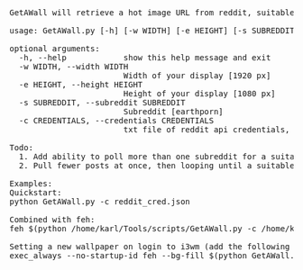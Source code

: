<pre>
GetAWall will retrieve a hot image URL from reddit, suitable for use as a wallpaper.

usage: GetAWall.py [-h] [-w WIDTH] [-e HEIGHT] [-s SUBREDDIT] -c CREDENTIALS

optional arguments:
  -h, --help            show this help message and exit
  -w WIDTH, --width WIDTH
                        Width of your display [1920 px]
  -e HEIGHT, --height HEIGHT
                        Height of your display [1080 px]
  -s SUBREDDIT, --subreddit SUBREDDIT
                        Subreddit [earthporn]
  -c CREDENTIALS, --credentials CREDENTIALS
                        txt file of reddit api credentials, json

Todo: 
  1. Add ability to poll more than one subreddit for a suitable image.
  2. Pull fewer posts at once, then looping until a suitable image is found.

Examples:
Quickstart: 
python GetAWall.py -c reddit_cred.json

Combined with feh: 
feh $(python /home/karl/Tools/scripts/GetAWall.py -c /home/karl/Tools/scripts/reddit_cred.json)

Setting a new wallpaper on login to i3wm (add the following to the i3 .config):
exec_always --no-startup-id feh --bg-fill $(python GetAWall.py -c reddit_cred.json)
<pre>
